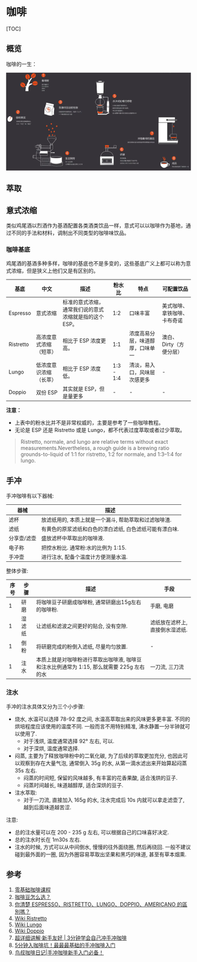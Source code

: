 # 咖啡

[TOC]

## 概览

咖啡的一生：

![](assets/1.png)

## 萃取

## 意式浓缩

类似鸡尾酒以烈酒作为基酒配置各类酒类饮品一样，意式可以以咖啡作为基地，通过不同的手法和材料，调制出不同类型的咖啡味饮品。

### 咖啡基底

鸡尾酒的基酒多种多样，咖啡的基底也不是多变的，这些基底广义上都可以称为意式浓缩，但是狭义上他们又是有区别的。

基底 | 中文 | 描述 | 粉水比 | 特点 | 可配置饮品
-|-|-|-|-|-
Espresso | 意式浓缩 | 标准的意式浓缩，通常我们说的意式浓缩就是指的这个 ESP。| 1:2 | 口味丰富 | 美式咖啡、拿铁咖啡、卡布奇诺
Ristretto | 高浓度意式浓缩（短萃） | 相比于 ESP 浓度更高。| 1:1 | 浓度高易分层，味道醇厚，口味单一 | 澳白、Dirty（方便分层）
Lungo | 低浓度意识浓缩（长萃）| 相比于 ESP 浓度低。| 1:3 - 1:4 | 清淡，易入口，风味层次感更多 | -
Doppio | 双份 ESP | 其实就是 ESP，但是量更多 | - | - | -

**注意：**

- 上表中的粉水比并不是非常权威的，主要是参考了一些咖啡教程。
- 无论是 ESP 还是 Ristretto 或是 Lungo，都不代表过度萃取或者过少萃取。

> Ristretto, normale, and lungo are relative terms without exact measurements.Nevertheless, a rough guide is a brewing ratio grounds-to-liquid of 1:1 for ristretto, 1:2 for normale, and 1:3–1:4 for lungo.

## 手冲

手冲咖啡有以下器械:

器械 | 描述
-|-
滤杯 | 放滤纸用的, 本质上就是一个漏斗, 帮助萃取和过滤咖啡渣.
滤纸 | 有黄色的原浆滤纸和白色的漂白滤纸, 白色滤纸可能有漂白味.
分享壶/滤壶 | 盛放滤杯中萃取出的咖啡液.
电子称 | 把控水粉比. 通常粉:水的比例为 1:15.
手冲壶 | 进行注水, 配备个温度计方便测量水温.


整体步骤:

序号 | 步骤 | 描述 | 手段
-|-|-|-
1 | 研磨 | 将咖啡豆子研磨成咖啡粉, 通常研磨出15g左右的咖啡粉. | 手磨, 电磨
1 | 湿滤纸 | 让滤纸和滤波之间更好的贴合, 没有空隙. | 滤纸放在滤杯上, 直接倒水湿滤纸.
1 | 倒粉 | 将研磨完成的粉倒入滤纸, 尽量均匀放置. | -
1 | 注水 | 本质上就是对咖啡粉进行萃取出咖啡液, 咖啡豆和注水比例通常为 1:15, 那么就需要 225g 左右的水 | 一刀流, 三刀流

### 注水

手冲的注水具体又分为三个小步骤:

- 烧水, 水温可以选择 78-92 度之间, 水温高萃取出来的风味更多更丰富. 不同的烘培程度应该使用的温度不同. 一般而言不用特别精准, 沸水静置一分半钟就可以使用了.
  - 对于浅烘, 温度通常选择 92° 左右, 可以.
  - 对于深烘, 温度通常选择.
- 闷蒸, 主要为了释放咖啡粉中的二氧化碳, 为了后续的萃取更加充分, 也因此可以观察到存在大量气泡, 通常倒入 35g 的水, 从第一滴水滤出来开始算起闷蒸 35s 左右.
  - 闷蒸的时间短, 保留的风味越多, 有丰富的花香果酸, 适合浅烘的豆子.
  - 闷蒸时间越长, 味道越醇厚, 适合深烘的豆子.
- 注水萃取:
  - 对于一刀流, 直接加入 165g 的水, 注水完成后 10s 内就可以拿走滤壶了, 越到后面味道越苦涩.

注意:

- 总的注水量可以在 200 - 235 g 左右, 可以根据自己的口味喜好决定.
- 总的注水时长在 1m30s 左右.
- 注水的时候, 方式可以从中间倒水, 慢慢的往外面绕圈, 然后再绕回. 一般不建议碰到最外面的一圈, 因为外圈容易萃取出坚果和黑巧的味道, 甚至有草本烟熏.

## 参考

1. [零基础咖啡课程](https://www.bilibili.com/video/BV1d64y127EC)
1. [咖啡豆怎么选？](https://www.bilibili.com/video/BV1QQ4y1Q7qD)
1. [你清楚 ESPRESSO、RISTRETTO、LUNGO、DOPPIO、AMERICANO 的區別嗎？](https://caffes.me/2018/03/23/%E4%BD%A0%E6%B8%85%E6%A5%9Aespresso%E3%80%81ristretto%E3%80%81lungo%E3%80%81doppio%E3%80%81americano%E7%9A%84%E5%8D%80%E5%88%A5%E5%97%8E%EF%BC%9F/)
1. [Wiki Ristretto](https://en.wikipedia.org/wiki/Ristretto)
1. [Wiki Lungo](https://en.wikipedia.org/wiki/Lungo)
1. [Wiki Doppio](https://en.wikipedia.org/wiki/Doppio)
1. [超详细讲解·新手友好 | 3分钟学会自己冲手冲咖啡](https://www.bilibili.com/video/BV1M54y1G7un/)
1. [5分钟入咖啡坑！最最最基础的手冲咖啡入门](https://www.bilibili.com/video/BV1w4411D7ZL/)
1. [鸟叔咖啡日记|手冲咖啡新手入门必备！](https://www.bilibili.com/video/BV1SG411u7hb/)